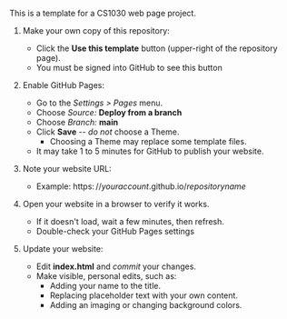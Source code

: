 This is a template for a CS1030 web page project.

1. Make your own copy of this repository:
    * Click the **Use this template** button (upper-right of the repository page).
    * You must be signed into GitHub to see this button

2. Enable GitHub Pages:
    * Go to the _Settings > Pages_ menu.
    * Choose _Source:_ **Deploy from a branch**
    * Choose _Branch:_ **main**
    * Click **Save** -- _do not_ choose a Theme.
       * Choosing a Theme may replace some template files.
    * It may take 1 to 5 minutes for GitHub to publish your website.

3. Note your website URL:
   * Example: https:&ThinSpace;//_youraccount_.github.io/_repositoryname_

4. Open your website in a browser to verify it works.
    * If it doesn't load, wait a few minutes, then refresh.
    * Double-check your GitHub Pages settings

5. Update your website:
    * Edit **index.html** and _commit_ your changes.
    * Make visible, personal edits, such as:
        * Adding your name to the title.
        * Replacing placeholder text with your own content.
        * Adding an imaging or changing background colors.
